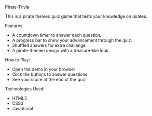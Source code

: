 Pirate-Trivia

This is a pirate themed quiz game that tests your knowledge on pirates.

Features:
- A countdown timer to answer each question.
- A progress bar to show your advancement through the quiz.
- Shuffled answers for extra challenge.
- A pirate-themed design with a treasure-like look.

How to Play:
- Open the demo in your browser
- Click the buttons to answer questions
- See your score at the end of the quiz

Technologies Used:
- HTML5
- CSS3
- JavaScript
